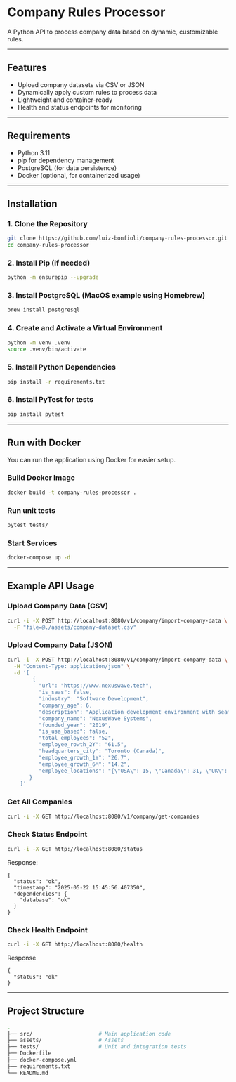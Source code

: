 # Company Rules Processor

A Python API to process company data based on dynamic, customizable rules.

---

## Features

- Upload company datasets via CSV or JSON
- Dynamically apply custom rules to process data
- Lightweight and container-ready
- Health and status endpoints for monitoring

---

## Requirements

- Python 3.11
- pip for dependency management
- PostgreSQL (for data persistence)
- Docker (optional, for containerized usage)

---

## Installation

### 1. Clone the Repository

```bash
git clone https://github.com/luiz-bonfioli/company-rules-processor.git
cd company-rules-processor
```

### 2. Install Pip (if needed)

```bash
python -m ensurepip --upgrade
```

### 3. Install PostgreSQL (MacOS example using Homebrew)

```bash
brew install postgresql
```

### 4. Create and Activate a Virtual Environment

```bash
python -m venv .venv
source .venv/bin/activate
```

### 5. Install Python Dependencies

```bash
pip install -r requirements.txt
```

### 6. Install PyTest for tests

```bash
pip install pytest
```

---

## Run with Docker

You can run the application using Docker for easier setup.

### Build Docker Image

```bash
docker build -t company-rules-processor .
```

### Run unit tests

```bash
pytest tests/
```



### Start Services

```bash
docker-compose up -d
```

---

## Example API Usage

### Upload Company Data (CSV)

```bash
curl -i -X POST http://localhost:8080/v1/company/import-company-data \
  -F "file=@./assets/company-dataset.csv"
```

### Upload Company Data (JSON)

```bash
curl -i -X POST http://localhost:8080/v1/company/import-company-data \
  -H "Content-Type: application/json" \
  -d '[
        {
          "url": "https://www.nexuswave.tech",
          "is_saas": false,
          "industry": "Software Development",
          "company_age": 6,
          "description": "Application development environment with seamless deployment across platforms, annual licensing and implementation services",
          "company_name": "NexusWave Systems",
          "founded_year": "2019",
          "is_usa_based": false,
          "total_employees": "52",
          "employee_rowth_2Y": "61.5",
          "headquarters_city": "Toronto (Canada)",
          "employee_growth_1Y": "26.7",
          "employee_growth_6M": "14.2",
          "employee_locations": "{\"USA\": 15, \"Canada\": 31, \"UK\": 3, \"India\": 2, \"Brazil\": 1}"
       }
    ]'
```

### Get All Companies

```bash
curl -i -X GET http://localhost:8080/v1/company/get-companies
```

### Check Status Endpoint

```bash
curl -i -X GET http://localhost:8080/status
```
Response:
```
{
  "status": "ok",
  "timestamp": "2025-05-22 15:45:56.407350",
  "dependencies": {
    "database": "ok"
  }
}
```

### Check Health Endpoint

```bash
curl -i -X GET http://localhost:8080/health
```
Response
```
{
  "status": "ok"
}
```

---

## Project Structure

```bash
.
├── src/                     # Main application code
├── assets/                  # Assets 
├── tests/                   # Unit and integration tests
├── Dockerfile
├── docker-compose.yml
├── requirements.txt
└── README.md
```

